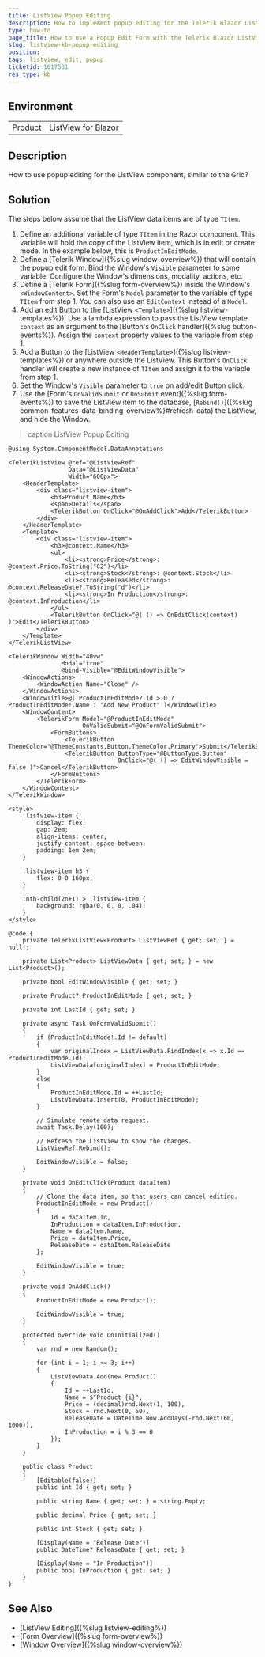 ```yaml
---
title: ListView Popup Editing
description: How to implement popup editing for the Telerik Blazor ListView.
type: how-to
page_title: How to use a Popup Edit Form with the Telerik Blazor ListView
slug: listview-kb-popup-editing
position: 
tags: listview, edit, popup
ticketid: 1617531
res_type: kb
---
```


## Environment

<table>
    <tbody>
        <tr>
            <td>Product</td>
            <td>ListView for Blazor</td>
        </tr>
    </tbody>
</table>


## Description

How to use popup editing for the ListView component, similar to the Grid?


## Solution

The steps below assume that the ListView data items are of type `TItem`.

1. Define an additional variable of type `TItem` in the Razor component. This variable will hold the copy of the ListView item, which is in edit or create mode. In the example below, this is `ProductInEditMode`.
1. Define a [Telerik Window]({%slug window-overview%}) that will contain the popup edit form. Bind the Window's `Visible` parameter to some variable. Configure the Window's dimensions, modality, actions, etc.
1. Define a [Telerik Form]({%slug form-overview%}) inside the Window's `<WindowContent>`. Set the Form's `Model` parameter to the variable of type `TItem` from step 1. You can also use an `EditContext` instead of a `Model`.
1. Add an edit Button to the [ListView `<Template>`]({%slug listview-templates%}). Use a lambda expression to pass the ListView template `context` as an argument to the [Button's `OnClick` handler]({%slug button-events%}). Assign the `context` property values to the variable from step 1.
1. Add a Button to the [ListView `<HeaderTemplate>`]({%slug listview-templates%}) or anywhere outside the ListView. This Button's `OnClick` handler will create a new instance of `TItem` and assign it to the variable from step 1.
1. Set the Window's `Visible` parameter to `true` on add/edit Button click.
1. Use the [Form's `OnValidSubmit` or `OnSubmit` event]({%slug form-events%}) to save the ListView item to the database, [`Rebind()`]({%slug common-features-data-binding-overview%}#refresh-data) the ListView, and hide the Window.

>caption ListView Popup Editing

````CSHTML
@using System.ComponentModel.DataAnnotations

<TelerikListView @ref="@ListViewRef"
                 Data="@ListViewData"
                 Width="600px">
    <HeaderTemplate>
        <div class="listview-item">
            <h3>Product Name</h3>
            <span>Details</span>
            <TelerikButton OnClick="@OnAddClick">Add</TelerikButton>
        </div>
    </HeaderTemplate>
    <Template>
        <div class="listview-item">
            <h3>@context.Name</h3>
            <ul>
                <li><strong>Price</strong>: @context.Price.ToString("C2")</li>
                <li><strong>Stock</strong>: @context.Stock</li>
                <li><strong>Released</strong>: @context.ReleaseDate?.ToString("d")</li>
                <li><strong>In Production</strong>: @context.InProduction</li>
            </ul>
            <TelerikButton OnClick="@( () => OnEditClick(context) )">Edit</TelerikButton>
        </div>
    </Template>
</TelerikListView>

<TelerikWindow Width="40vw"
               Modal="true"
               @bind-Visible="@EditWindowVisible">
    <WindowActions>
        <WindowAction Name="Close" />
    </WindowActions>
    <WindowTitle>@( ProductInEditMode?.Id > 0 ? ProductInEditMode!.Name : "Add New Product" )</WindowTitle>
    <WindowContent>
        <TelerikForm Model="@ProductInEditMode"
                     OnValidSubmit="@OnFormValidSubmit">
            <FormButtons>
                <TelerikButton ThemeColor="@ThemeConstants.Button.ThemeColor.Primary">Submit</TelerikButton>
                <TelerikButton ButtonType="@ButtonType.Button"
                               OnClick="@( () => EditWindowVisible = false )">Cancel</TelerikButton>
            </FormButtons>
        </TelerikForm>
    </WindowContent>
</TelerikWindow>

<style>
    .listview-item {
        display: flex;
        gap: 2em;
        align-items: center;
        justify-content: space-between;
        padding: 1em 2em;
    }

    .listview-item h3 {
        flex: 0 0 160px;
    }

    :nth-child(2n+1) > .listview-item {
        background: rgba(0, 0, 0, .04);
    }
</style>

@code {
    private TelerikListView<Product> ListViewRef { get; set; } = null!;

    private List<Product> ListViewData { get; set; } = new List<Product>();

    private bool EditWindowVisible { get; set; }

    private Product? ProductInEditMode { get; set; }

    private int LastId { get; set; }

    private async Task OnFormValidSubmit()
    {
        if (ProductInEditMode!.Id != default)
        {
            var originalIndex = ListViewData.FindIndex(x => x.Id == ProductInEditMode.Id);
            ListViewData[originalIndex] = ProductInEditMode;
        }
        else
        {
            ProductInEditMode.Id = ++LastId;
            ListViewData.Insert(0, ProductInEditMode);
        }

        // Simulate remote data request.
        await Task.Delay(100);

        // Refresh the ListView to show the changes.
        ListViewRef.Rebind();

        EditWindowVisible = false;
    }

    private void OnEditClick(Product dataItem)
    {
        // Clone the data item, so that users can cancel editing.
        ProductInEditMode = new Product()
        {
            Id = dataItem.Id,
            InProduction = dataItem.InProduction,
            Name = dataItem.Name,
            Price = dataItem.Price,
            ReleaseDate = dataItem.ReleaseDate
        };

        EditWindowVisible = true;
    }

    private void OnAddClick()
    {
        ProductInEditMode = new Product();

        EditWindowVisible = true;
    }

    protected override void OnInitialized()
    {
        var rnd = new Random();

        for (int i = 1; i <= 3; i++)
        {
            ListViewData.Add(new Product()
            {
                Id = ++LastId,
                Name = $"Product {i}",
                Price = (decimal)rnd.Next(1, 100),
                Stock = rnd.Next(0, 50),
                ReleaseDate = DateTime.Now.AddDays(-rnd.Next(60, 1000)),
                InProduction = i % 3 == 0
            });
        }
    }

    public class Product
    {
        [Editable(false)]
        public int Id { get; set; }
        
        public string Name { get; set; } = string.Empty;
        
        public decimal Price { get; set; }
        
        public int Stock { get; set; }
        
        [Display(Name = "Release Date")]
        public DateTime? ReleaseDate { get; set; }
        
        [Display(Name = "In Production")]
        public bool InProduction { get; set; }
    }
}
````

## See Also

* [ListView Editing]({%slug listview-editing%})
* [Form Overview]({%slug form-overview%})
* [Window Overview]({%slug window-overview%})
